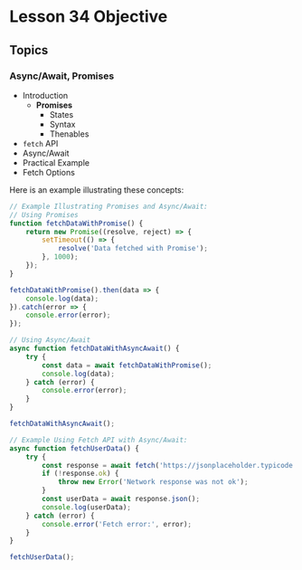 # Lesson 34 Objective

## Topics

### Async/Await, Promises
- Introduction
    - **Promises**
        - States
        - Syntax
        - Thenables
- `fetch` API
- Async/Await
- Practical Example
- Fetch Options

Here is an example illustrating these concepts:

```javascript
// Example Illustrating Promises and Async/Await:
// Using Promises
function fetchDataWithPromise() {
    return new Promise((resolve, reject) => {
        setTimeout(() => {
            resolve('Data fetched with Promise');
        }, 1000);
    });
}

fetchDataWithPromise().then(data => {
    console.log(data);
}).catch(error => {
    console.error(error);
});

// Using Async/Await
async function fetchDataWithAsyncAwait() {
    try {
        const data = await fetchDataWithPromise();
        console.log(data);
    } catch (error) {
        console.error(error);
    }
}

fetchDataWithAsyncAwait();

// Example Using Fetch API with Async/Await:
async function fetchUserData() {
    try {
        const response = await fetch('https://jsonplaceholder.typicode.com/users/1');
        if (!response.ok) {
            throw new Error('Network response was not ok');
        }
        const userData = await response.json();
        console.log(userData);
    } catch (error) {
        console.error('Fetch error:', error);
    }
}

fetchUserData();

```